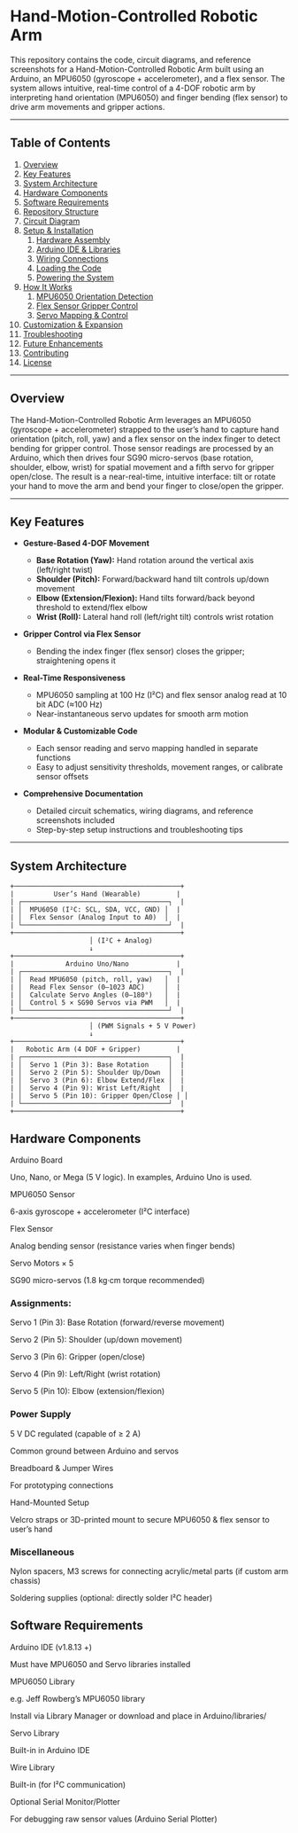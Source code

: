 # Hand-Motion-Controlled Robotic Arm

This repository contains the code, circuit diagrams, and reference screenshots for a Hand-Motion-Controlled Robotic Arm built using an Arduino, an MPU6050 (gyroscope + accelerometer), and a flex sensor. The system allows intuitive, real-time control of a 4-DOF robotic arm by interpreting hand orientation (MPU6050) and finger bending (flex sensor) to drive arm movements and gripper actions.

---

## Table of Contents

1. [Overview](#overview)  
2. [Key Features](#key-features)  
3. [System Architecture](#system-architecture)  
4. [Hardware Components](#hardware-components)  
5. [Software Requirements](#software-requirements)  
6. [Repository Structure](#repository-structure)  
7. [Circuit Diagram](#circuit-diagram)  
8. [Setup & Installation](#setup--installation)  
   1. [Hardware Assembly](#hardware-assembly)  
   2. [Ardu​ino IDE & Libraries](#arduino-ide--libraries)  
   3. [Wiring Connections](#wiring-connections)  
   4. [Loading the Code](#loading-the-code)  
   5. [Powering the System](#powering-the-system)  
9. [How It Works](#how-it-works)  
   1. [MPU6050 Orientation Detection](#mpu6050-orientation-detection)  
   2. [Flex Sensor Gripper Control](#flex-sensor-gripper-control)  
   3. [Servo Mapping & Control](#servo-mapping--control)  
10. [Customization & Expansion](#customization--expansion)  
11. [Troubleshooting](#troubleshooting)  
12. [Future Enhancements](#future-enhancements)  
13. [Contributing](#contributing)  
14. [License](#license)  

---

## Overview

The Hand-Motion-Controlled Robotic Arm leverages an MPU6050 (gyroscope + accelerometer) strapped to the user’s hand to capture hand orientation (pitch, roll, yaw) and a flex sensor on the index finger to detect bending for gripper control. Those sensor readings are processed by an Arduino, which then drives four SG90 micro-servos (base rotation, shoulder, elbow, wrist) for spatial movement and a fifth servo for gripper open/close. The result is a near-real-time, intuitive interface: tilt or rotate your hand to move the arm and bend your finger to close/open the gripper.

---

## Key Features

- **Gesture-Based 4-DOF Movement**  
  - **Base Rotation (Yaw):** Hand rotation around the vertical axis (left/right twist)  
  - **Shoulder (Pitch):** Forward/backward hand tilt controls up/down movement  
  - **Elbow (Extension/Flexion):** Hand tilts forward/back beyond threshold to extend/flex elbow  
  - **Wrist (Roll):** Lateral hand roll (left/right tilt) controls wrist rotation  

- **Gripper Control via Flex Sensor**  
  - Bending the index finger (flex sensor) closes the gripper; straightening opens it  

- **Real-Time Responsiveness**  
  - MPU6050 sampling at 100 Hz (I²C) and flex sensor analog read at 10 bit ADC (≈100 Hz)  
  - Near-instantaneous servo updates for smooth arm motion  

- **Modular & Customizable Code**  
  - Each sensor reading and servo mapping handled in separate functions  
  - Easy to adjust sensitivity thresholds, movement ranges, or calibrate sensor offsets  

- **Comprehensive Documentation**  
  - Detailed circuit schematics, wiring diagrams, and reference screenshots included  
  - Step-by-step setup instructions and troubleshooting tips  

---

## System Architecture

```plaintext
+──────────────────────────────────────────+
|          User’s Hand (Wearable)         |
| ┌─────────────────────────────────────┐  |
| │  MPU6050 (I²C: SCL, SDA, VCC, GND) │  |
| │  Flex Sensor (Analog Input to A0)  │  |
| └─────────────────────────────────────┘  |
+──────────────────────────────────────────+
                    │ (I²C + Analog)
                    ↓
+──────────────────────────────────────────+
|             Arduino Uno/Nano            |
| ┌─────────────────────────────────────┐  |
| │  Read MPU6050 (pitch, roll, yaw)   │  |
| │  Read Flex Sensor (0–1023 ADC)     │  |
| │  Calculate Servo Angles (0–180°)   │  |
| │  Control 5 × SG90 Servos via PWM   │  |
| └─────────────────────────────────────┘  |
+──────────────────────────────────────────+
                    │ (PWM Signals + 5 V Power)
                    ↓
+──────────────────────────────────────────+
|   Robotic Arm (4 DOF + Gripper)         |
| ┌─────────────────────────────────────┐  |
| │  Servo 1 (Pin 3): Base Rotation     │  |
| │  Servo 2 (Pin 5): Shoulder Up/Down  │  |
| │  Servo 3 (Pin 6): Elbow Extend/Flex │  |
| │  Servo 4 (Pin 9): Wrist Left/Right  │  |
| │  Servo 5 (Pin 10): Gripper Open/Close │ │
| └─────────────────────────────────────┘  |
+──────────────────────────────────────────+
```

## Hardware Components
Arduino Board

Uno, Nano, or Mega (5 V logic). In examples, Arduino Uno is used.

MPU6050 Sensor

6-axis gyroscope + accelerometer (I²C interface)

Flex Sensor

Analog bending sensor (resistance varies when finger bends)

Servo Motors × 5

SG90 micro-servos (1.8 kg·cm torque recommended)

### Assignments:

Servo 1 (Pin 3): Base Rotation (forward/reverse movement)

Servo 2 (Pin 5): Shoulder (up/down movement)

Servo 3 (Pin 6): Gripper (open/close)

Servo 4 (Pin 9): Left/Right (wrist rotation)

Servo 5 (Pin 10): Elbow (extension/flexion)

### Power Supply

5 V DC regulated (capable of ≥ 2 A)

Common ground between Arduino and servos

Breadboard & Jumper Wires

For prototyping connections

Hand-Mounted Setup

Velcro straps or 3D-printed mount to secure MPU6050 & flex sensor to user’s hand

### Miscellaneous

Nylon spacers, M3 screws for connecting acrylic/metal parts (if custom arm chassis)

Soldering supplies (optional: directly solder I²C header)

## Software Requirements
Arduino IDE (v1.8.13 +)

Must have MPU6050 and Servo libraries installed

MPU6050 Library

e.g. Jeff Rowberg’s MPU6050 library

Install via Library Manager or download and place in Arduino/libraries/

Servo Library

Built-in in Arduino IDE

Wire Library

Built-in (for I²C communication)

Optional Serial Monitor/Plotter

For debugging raw sensor values (Arduino Serial Plotter)



